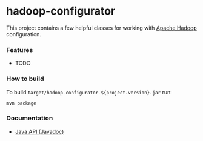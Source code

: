 hadoop-configurator
===================

This project contains a few helpful classes for working with [Apache
Hadoop](http://hadoop.apache.org) configuration.


### Features

* TODO


### How to build

To build `target/hadoop-configurator-${project.version}.jar` run:

    mvn package


### Documentation

* [Java API (Javadoc)](http://wibidata.github.com/hadoop-configurator/1.0.0/apidocs/)
